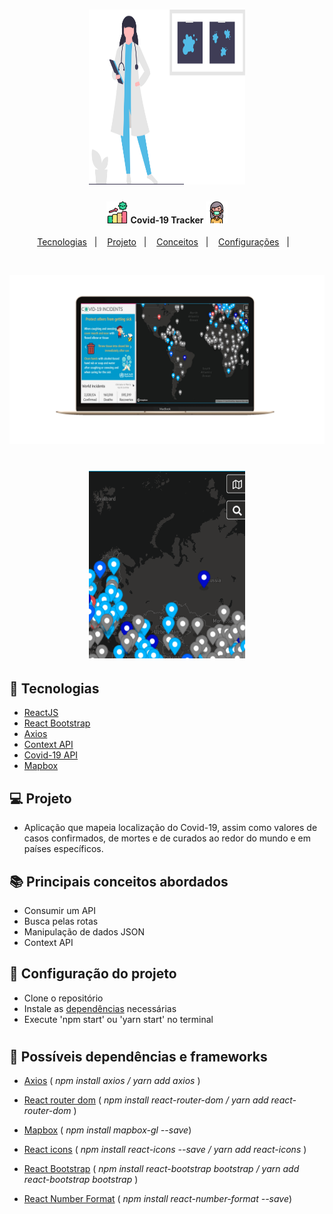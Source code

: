 <h1 align="center">
    <img alt="Medical Care" title="#logo" src=".github/readme-image.svg" width="250px" height="280px"/>
</h1>
<h4 align="center">
    <img alt="Medical Care" title="#logo" src=".github/coronavirus.svg" width="35px" height="35px" /> 
       Covid-19 Tracker 
    <img alt="Medical Care" title="#logo" src=".github/medical-mask.svg" width="35px" height="35px"/>
</h4>

<p align="center">
  <a href="#rocket-tecnologias">Tecnologias</a>&nbsp;&nbsp;&nbsp;|&nbsp;&nbsp;&nbsp;
  <a href="#-projeto">Projeto</a>&nbsp;&nbsp;&nbsp;|&nbsp;&nbsp;&nbsp;
  <a href="#-principais-conceitos-abordados">Conceitos</a>&nbsp;&nbsp;&nbsp;|&nbsp;&nbsp;&nbsp;
  <a href="#-configuração-do-projeto">Configurações</a>&nbsp;&nbsp;&nbsp;|&nbsp;&nbsp;&nbsp;
</p>

<br>

<p align="center">
    <img alt="desktop demo" title="desktop_demo_image" src=".github/desktop-image.png" width="800px" height="270px"/>
</p>
<h1 align="center">
    <img alt="search demo gif" title="search_demo_gif" src=".github/search-demo.gif" height="300px" width="250px" />
</h1>

## :rocket: Tecnologias

- [ReactJS](https://reactjs.org)
- [React Bootstrap](https://react-bootstrap.github.io/)
- [Axios](https://www.npmjs.com/package/axios)
- [Context API](https://pt-br.reactjs.org/docs/context.html)
- [Covid-19 API](https://github.com/mathdroid/covid-19-api)
- [Mapbox](https://www.mapbox.com/)

## 💻 Projeto

- Aplicação que mapeia localização do Covid-19, assim como valores de casos confirmados, de mortes e de curados ao redor do mundo e em países específicos.

## 📚 Principais conceitos abordados

- Consumir um API
- Busca pelas rotas
- Manipulação de dados JSON
- Context API


## 🤔 Configuração do projeto

- Clone o repositório
- Instale as <a href="#bookmark_tabs-possíveis-dependências-e-frameworks">dependências</a> necessárias
- Execute 'npm start' ou 'yarn start' no terminal
<!-- - Ou clique no link abaixo se deseja apenas visualizar a aplicação :smile:
  
:point_down:**Link da aplicação hospedada no Firebase** :point_down:

 [Weather App](https://weatherapp-559f6.firebaseapp.com/) -->


<h1></h1>

## :bookmark_tabs: Possíveis dependências e frameworks

- [Axios](https://www.npmjs.com/package/axios) ( *npm install axios / yarn add axios* )

- [React router dom](https://reacttraining.com/react-router/web/guides/quick-start) ( *npm install react-router-dom / yarn add react-router-dom* )

- [Mapbox](https://www.mapbox.com/install/js/) ( *npm install mapbox-gl --save*)

- [React icons](https://react-icons.netlify.com/#/) (  *npm install react-icons --save / yarn add react-icons* )

- [React Bootstrap](https://react-bootstrap.github.io/getting-started/introduction/) ( *npm install react-bootstrap bootstrap / yarn add react-bootstrap bootstrap* )

- [React Number Format](https://www.npmjs.com/package/react-number-format) ( *npm install react-number-format --save*)


